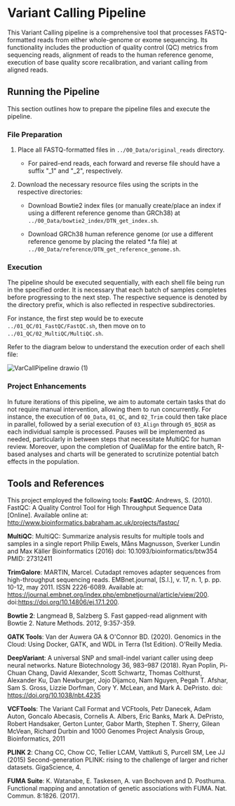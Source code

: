 # Variant Calling Pipeline

This Variant Calling pipeline is a comprehensive tool that processes FASTQ-formatted reads from either whole-genome or exome sequencing. Its functionality includes the production of quality control (QC) metrics from sequencing reads, alignment of reads to the human reference genome, execution of base quality score recalibration, and variant calling from aligned reads. 

## Running the Pipeline
This section outlines how to prepare the pipeline files and execute the pipeline.

### File Preparation
1. Place all FASTQ-formatted files in `../00_Data/original_reads` directory.
   - For paired-end reads, each forward and reverse file should have a suffix "_1" and "_2", respectively.
 
2. Download the necessary resource files using the scripts in the respective directories:
   - Download Bowtie2 index files (or manually create/place an index if using a different reference genome than GRCh38) at `../00_Data/bowtie2_index/DTN_get_index.sh`.
   
   - Download GRCh38 human reference genome (or use a different reference genome by placing the related *.fa file) at `../00_Data/reference/DTN_get_reference_genome.sh`.

### Execution
The pipeline should be executed sequentially, with each shell file being run in the specified order. It is necessary that each batch of samples completes before progressing to the next step. The respective sequence is denoted by the directory prefix, which is also reflected in respective subdirectories.

For instance, the first step would be to execute `../01_QC/01_FastQC/FastQC.sh`, then move on to `../01_QC/02_MultiQC/MultiQC.sh`.

Refer to the diagram below to understand the execution order of each shell file:

![VarCallPipeline drawio (1)](https://github.com/asdalexander/genome_variant_calling_pipeline/assets/95765425/4261af83-7fc5-4fa9-a6f1-45ddd95f958f)

### Project Enhancements
In future iterations of this pipeline, we aim to automate certain tasks that do not require manual intervention, allowing them to run concurrently. For instance, the execution of `00_Data`, `01_QC`, and `02_Trim` could then take place in parallel, followed by a serial execution of `03_Align` through `05_BQSR` as each individual sample is processed. Pauses will be implemented as needed, particularly in between steps that necessitate MultiQC for human review. Moreover, upon the completion of QualiMap for the entire batch, R-based analyses and charts will be generated to scrutinize potential batch effects in the population. 

## Tools and References
This project employed the following tools:
**FastQC**: Andrews, S. (2010). FastQC:  A Quality Control Tool for High Throughput Sequence Data [Online]. Available online at: http://www.bioinformatics.babraham.ac.uk/projects/fastqc/​

**MultiQC**: MultiQC: Summarize analysis results for multiple tools and samples in a single report Philip Ewels, Måns Magnusson, Sverker Lundin and Max Käller Bioinformatics (2016) doi: 10.1093/bioinformatics/btw354 PMID: 27312411​

**TrimGalore**: MARTIN, Marcel. Cutadapt removes adapter sequences from high-throughput sequencing reads. EMBnet.journal, [S.l.], v. 17, n. 1, p. pp. 10-12, may 2011. ISSN 2226-6089. Available at: <https://journal.embnet.org/index.php/embnetjournal/article/view/200>. doi:https://doi.org/10.14806/ej.17.1.200.

**Bowtie 2**: Langmead B, Salzberg S. Fast gapped-read alignment with Bowtie 2. Nature Methods. 2012, 9:357-359.​

**GATK Tools**: Van der Auwera GA & O'Connor BD. (2020). Genomics in the Cloud: Using Docker, GATK, and WDL in Terra (1st Edition). O'Reilly Media. ​

**DeepVariant**: A universal SNP and small-indel variant caller using deep neural networks. Nature Biotechnology 36, 983–987 (2018). Ryan Poplin, Pi-Chuan Chang, David Alexander, Scott Schwartz, Thomas Colthurst, Alexander Ku, Dan Newburger, Jojo Dijamco, Nam Nguyen, Pegah T. Afshar, Sam S. Gross, Lizzie Dorfman, Cory Y. McLean, and Mark A. DePristo. doi: https://doi.org/10.1038/nbt.4235​

**VCFTools**: The Variant Call Format and VCFtools, Petr Danecek, Adam Auton, Goncalo Abecasis, Cornelis A. Albers, Eric Banks, Mark A. DePristo, Robert Handsaker, Gerton Lunter, Gabor Marth, Stephen T. Sherry, Gilean McVean, Richard Durbin and 1000 Genomes Project Analysis Group, Bioinformatics, 2011​

**PLINK 2**: Chang CC, Chow CC, Tellier LCAM, Vattikuti S, Purcell SM, Lee JJ (2015) Second-generation PLINK: rising to the challenge of larger and richer datasets. GigaScience, 4.​

**FUMA Suite**: K. Watanabe, E. Taskesen, A. van Bochoven and D. Posthuma. Functional mapping and annotation of genetic associations with FUMA. Nat. Commun. 8:1826. (2017).​
